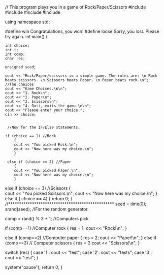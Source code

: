 // This program plays you in a game of Rock/Paper/Scissors
#include <iostream>
#include <cstdlib>
#include <limits>
#include <ctime>

using namespace std;

#define win Congratulations, you won!
#define loose Sorry, you lost. Please try again.
int main()
{

    int choice;
    int i;
    int comp;
    char res;
   
    unsigned seed;
    
    cout << "Rock/Paper/scissors is a simple game. The rules are: \n Rock beats scissors. \n Scissors beats Paper. \n Paper beats rock.\n";    
    //The choices
    cout << "Game Choices.\n\n";
    cout << "1. Rock\n";
    cout << "2. Paper\n";
    cout << "3. Scissors\n";
    cout << "4. Quit, exits the game.\n\n";
    cout << "Please enter your choice.";
    cin >> choice;
 
    
     //Now for the IF/Else statements.
    
    if (choice == 1) //Rock
        {   
        cout << "You picked Rock.\n";
        cout << "Now here was my choice.\n";
        }
    
     else if (choice == 2) //Paper
        {   
        cout << "You picked Paper.\n";
        cout << "Now here was my choice.\n";
        }
    
   else if (choice == 3) //Scissors
        {   
        cout << "You picked Scissors.\n";
        cout << "Now here was my choice.\n";
        }
    else if ( choice == 4)
        {
        return 0;
        }
//*************************************************
        seed = time(0);
        srand(seed); //For the random generator.
        
 comp = rand() % 3 + 1; //Computers pick.
  
  if (comp==1) //Computer rock
        {
        res = 1;
        cout << "Rock!\n";
        }
  
  else if (comp==2) //Computer paper
       {
        res = 2;
       cout << "Paper!\n";
        }
  else if (comp==3)  // Computer scissors
        {
        res = 3
        cout << "Scissors!\n";
        }
  
  switch (res)
    {
        case '1': cout << "test";
        case '2': cout << "tests";
        case '3': cout << "test";
    }


 system("pause");
      return 0;
}
